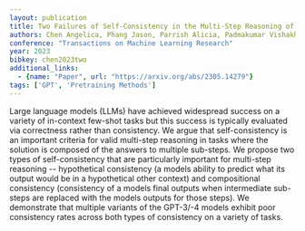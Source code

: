 ```yaml
---
layout: publication
title: Two Failures of Self-Consistency in the Multi-Step Reasoning of LLMs
authors: Chen Angelica, Phang Jason, Parrish Alicia, Padmakumar Vishakh, Zhao Chen, Bowman Samuel R., Cho Kyunghyun
conference: "Transactions on Machine Learning Research"
year: 2023
bibkey: chen2023two
additional_links:
  - {name: "Paper", url: "https://arxiv.org/abs/2305.14279"}
tags: ['GPT', 'Pretraining Methods']
---
```

Large language models (LLMs) have achieved widespread success on a variety of in-context few-shot tasks but this success is typically evaluated via correctness rather than consistency. We argue that self-consistency is an important criteria for valid multi-step reasoning in tasks where the solution is composed of the answers to multiple sub-steps. We propose two types of self-consistency that are particularly important for multi-step reasoning -- hypothetical consistency (a models ability to predict what its output would be in a hypothetical other context) and compositional consistency (consistency of a models final outputs when intermediate sub-steps are replaced with the models outputs for those steps). We demonstrate that multiple variants of the GPT-3/-4 models exhibit poor consistency rates across both types of consistency on a variety of tasks.
